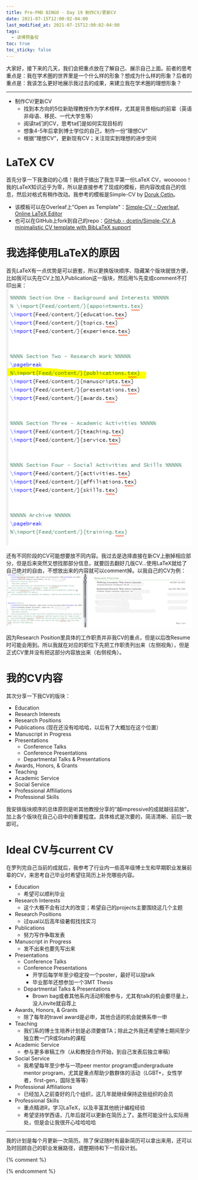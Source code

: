 ```yaml
---
title: Pre-PHD BINGO - Day 19 制作CV/更新CV
date: 2021-07-15T12:00:02-04:00
last_modified_at: 2021-07-15T12:00:02-04:00
tags:
  - 读博预备役
toc: true
toc_sticky: false
---
```


大家好，接下来的几天，我们会把重点放在了解自己、展示自己上面。前者的思考重点是：我在学术圈的世界里是一个什么样的形象？想成为什么样的形象？后者的重点是：我该怎么更好地展示我过去的成果，来建立我在学术圈的理想形象？

<!--more-->

---
- 制作CV/更新CV
	- 找到本方向的5位新助理教授作为学术榜样，尤其是背景相似的前辈（英语非母语、移民、一代大学生等）
	- 阅读ta们的CV，思考ta们是如何实现目标的
	- 想象4-5年后拿到博士学位的自己，制作一份“理想CV”
	- 根据“理想CV”，更新现有CV；关注现实到理想的进步空间

# LaTeX CV

首先分享一下我激动的心情！我终于搞出了我生平第一份LaTeX CV，woooooo！我的LaTeX知识近乎为零，所以是直接参考了现成的模板，把内容改成自己的信息，然后对格式有稍作改动。我参考的模板是Simple-CV by [Doruk Çetin](https://dcetin.me/)。

-   该模板可以在Overleaf上”Open as Template"：[Simple-CV - Overleaf, Online LaTeX Editor](https://www.overleaf.com/latex/templates/simple-cv/wmsyrgqwwqnc)
-   也可以在GitHub上fork到自己的repo：[GitHub - dcetin/Simple-CV: A minimalistic CV template with BibLaTeX support](https://github.com/dcetin/Simple-CV)


# 我选择使用LaTeX的原因

首先LaTeX有一点优势是可以嵌套，所以更换版块顺序、隐藏某个版块就很方便，比如我可以先在CV上加入Publication这一版块，然后用%先变成comment不打印出来：
<br> 
<img src="https://raw.githubusercontent.com/samsmerrygoround/samsmerrygoround.github.io/main/assets/images/cv-1.png" alt="cv-1" width="690"/>
<br>

还有不同阶段的CV可能想要放不同内容。我过去是选择直接在新CV上删掉相应部分，但是后来突然又想找那部分信息，就要回去翻好几版CV…使用LaTeX就给了自己绝对的自由，不想放出来的内容就可以comment掉。以我自己的CV为例：
<br> 
<img src="https://raw.githubusercontent.com/samsmerrygoround/samsmerrygoround.github.io/main/assets/images/cv-2.jpeg" alt="cv-2" width="690"/>
<br>

因为Research Position里具体的工作职责并非我CV的重点，但是以后改Resume时可能会用到。所以我就在对应的职位下先把工作职责列出来（左侧视角），但是正式CV里并没有把这部分内容放出来（右侧视角）。


# 我的CV内容

其次分享一下我CV的版块：

-   Education
-   Research Interests
-   Research Positions
-   Publications (现在还没有哈哈哈，以后有了大概加在这个位置）
-   Manuscript in Progress
-   Presentations
    -   Conference Talks
    -   Conference Presentations
    -   Departmental Talks & Presentations
-   Awards, Honors, & Grants
-   Teaching
-   Academic Service
-   Social Service
-   Professional Affiliations
-   Professional Skills

我安排版块顺序的总体原则是听其他教授分享的“越impressive的成就越往前放”，加上各个版块在自己心目中的重要程度。具体格式是次要的，简洁清晰、前后一致即可。

# Ideal CV与current CV

在罗列完自己当前的成就后，我参考了行业内一些高年级博士生和早期职业发展前辈的CV，来思考自己毕业时希望往简历上补充哪些内容。

-   Education
    -   希望可以顺利毕业
-   Research Interests
    -   这个大概不会有过大的改变；希望自己的projects主要围绕这几个主题
-   Research Positions
    -   过qual以后高年级暑假找找实习
-   Publications
    -   努力写作争取发表
-   Manuscript in Progress
    -   发不出来也要先写出来
-   Presentations
    -   Conference Talks
    -   Conference Presentations
        -   开学后每学年至少稳定投一个poster，最好可以投talk
        -   毕业那年还想参加一个3MT Thesis
    -   Departmental Talks & Presentations
        -   Brown bag或者其他系内活动积极参与，尤其有talk的机会要尽量上，没人invite就自荐上
-   Awards, Honors, & Grants
    -   除了每年的travel award是必申，其他合适的机会就佛系申一申
-   Teaching
    -   我们系的博士生培养计划是必须要做TA；除此之外我还希望博士期间至少独立教一门R或Stats的课程
-   Academic Service
    -   参与更多审稿工作（从和教授合作开始，到自己发表后独立审稿）
-   Social Service
    -   我希望每年至少参与一项peer mentor program或undergraduate mentor program，尤其是重点帮助少数群体的活动（LGBT+，女性学者，first-gen，国际生等等）
-   Professional Affiliations
    -   已经加入之前查好的几个组织，这几年就继续保持这些组织的会员
-   Professional Skills
    -   重点精进R，学习LaTeX，以及丰富其他统计编程经验
    -   希望坚持学西语，几年后就可以更新在简历上了。虽然可能没什么实际用处，但是会让我很开心哇哈哈哈

---
我的计划是每个月更新一次简历。除了保证随时有最新简历可以拿出来用，还可以及时回顾自己的职业发展路径，调整期待和下一阶段计划。

{% comment %}


{% endcomment %}